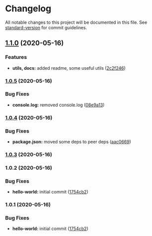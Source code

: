 # Changelog

All notable changes to this project will be documented in this file. See [standard-version](https://github.com/conventional-changelog/standard-version) for commit guidelines.

## [1.1.0](https://github.com/wolframdeus/vkma-router/compare/v1.0.5...v1.1.0) (2020-05-16)


### Features

* **utils, docs:** added readme, some useful utils ([2c2f246](https://github.com/wolframdeus/vkma-router/commit/2c2f246c75666c5a9f50a1adb47c40ec31626808))

### [1.0.5](https://github.com/wolframdeus/vkma-router/compare/v1.0.4...v1.0.5) (2020-05-16)


### Bug Fixes

* **console.log:** removed console.log ([08e9a13](https://github.com/wolframdeus/vkma-router/commit/08e9a136395699f146d29c0c863d6062f1a150b1))

### [1.0.4](https://github.com/wolframdeus/vkma-router/compare/v1.0.3...v1.0.4) (2020-05-16)


### Bug Fixes

* **package.json:** moved some deps to peer deps ([aac0669](https://github.com/wolframdeus/vkma-router/commit/aac0669e28a2d5ebe46e646646b607c68c155aae))

### [1.0.3](https://github.com/wolframdeus/vkma-router/compare/v1.0.2...v1.0.3) (2020-05-16)

### 1.0.2 (2020-05-16)


### Bug Fixes

* **hello-world:** initial commit ([1754cb2](https://github.com/wolframdeus/vkma-router/commit/1754cb22af2c36fefb384321d3a5b6fa72d39e55))

### 1.0.1 (2020-05-16)


### Bug Fixes

* **hello-world:** initial commit ([1754cb2](https://github.com/wolframdeus/vkma-router/commit/1754cb22af2c36fefb384321d3a5b6fa72d39e55))
